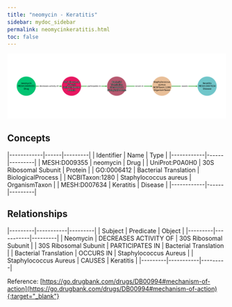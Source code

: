 ```yaml
---
title: "neomycin - Keratitis"
sidebar: mydoc_sidebar
permalink: neomycinkeratitis.html
toc: false 
---
```


![Path Visualization](/images/neomycinkeratitis.png)

## Concepts

|------------|------|---------|
| Identifier | Name | Type    |
|------------|------|---------|
| MESH:D009355 | neomycin | Drug |
| UniProt:P0A0H0 | 30S Ribosomal Subunit | Protein |
| GO:0006412 | Bacterial Translation | BiologicalProcess |
| NCBITaxon:1280 | Staphylococcus aureus | OrganismTaxon |
| MESH:D007634 | Keratitis | Disease |
|------------|------|---------|

## Relationships

|---------|-----------|---------|
| Subject | Predicate | Object  |
|---------|-----------|---------|
| Neomycin | DECREASES ACTIVITY OF | 30S Ribosomal Subunit |
| 30S Ribosomal Subunit | PARTICIPATES IN | Bacterial Translation |
| Bacterial Translation | OCCURS IN | Staphylococcus Aureus |
| Staphylococcus Aureus | CAUSES | Keratitis |
|---------|-----------|---------|

Reference: [https://go.drugbank.com/drugs/DB00994#mechanism-of-action](https://go.drugbank.com/drugs/DB00994#mechanism-of-action){:target="_blank"}